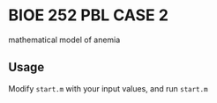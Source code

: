 # BIOE 252 PBL CASE 2
mathematical model of anemia


## Usage

Modify `start.m` with your input values, and run `start.m`